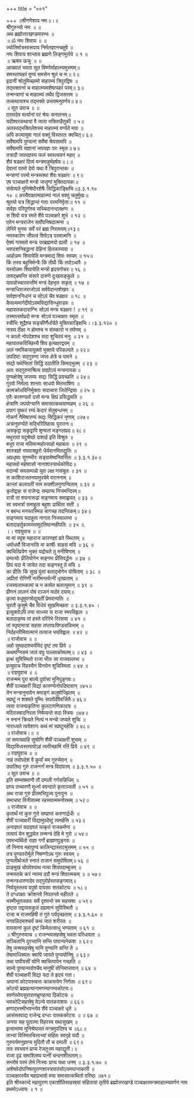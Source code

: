 +++
title = "००१"

+++
॥श्रीगणेशाय नमः॥।॥  
श्रीगुरुभ्यो नमः ॥ ॥  
अथ ब्रह्मोत्तरखण्डमारम्भः ॥  
॥ ॐ नमः शिवाय ॥ ॥  
ज्योतिर्मात्रस्वरूपाय निर्मलज्ञानचक्षुषे ॥  
नमः शिवाय शान्ताय ब्रह्मणे लिङ्गमूर्त्तये ॥ १ ॥  
॥ ऋषय ऊचुः ॥ ॥  
आख्यातं भवता सूत विष्णोर्माहात्म्यमुत्तमम्॥  
समस्ताघहरं पुण्यं समसेन श्रुतं च नः॥ २॥  
इदानीं श्रोतुमिच्छामो माहात्म्यं त्रिपुरद्विषः ॥  
तद्भक्तानां च माहात्म्यमशेषाघहरं परम्॥ ३॥  
तन्मन्त्राणां च माहात्म्यं तथैव द्विजसत्तम ॥  
तत्कथायाश्च तद्भक्तेः प्रभावमनुवर्णय॥ ४॥  
॥ सूत उवाच ॥ ॥  
एतावदेव मर्त्यानां परं श्रेयः सनातनम्॥  
यदीश्वरकथायां वै जाता भक्तिरहैतुकी ॥ ५॥  
अतस्तद्भक्तिलेशस्य माहात्म्यं वर्ण्यते मया ॥  
अपि कल्पायुषा नालं वक्तुं विस्तरतः क्वचित्॥ ६॥  
सर्वेषामपि पुण्यानां सर्वेषां श्रेयसामपि ॥  
सर्वेषामपि यज्ञानां जपयज्ञः परः स्मृतः॥ ७॥  
तत्रादौ जपयज्ञस्य फलं स्वस्त्ययनं महत् ॥  
शैवं षडक्षरं दिव्यं मन्त्रमाहुर्महर्षयः॥ ८॥  
देवानां परमो देवो यथा वै त्रिपुरान्तकः ॥  
मन्त्राणां परमो मन्त्रस्तथा शैवः षडक्षरः ॥ ९॥  
एष पञ्चाक्षरो मन्त्रो जप्तॄणां मुक्तिदायकः॥  
संसेव्यते मुनिश्रेष्ठैरशेषैः सिद्धिकाङ्क्षिभिः॥३.३.१.१०  
१० ॥ अस्यैवाक्षरमाहात्म्यं नालं वक्तुं चतुर्मुखः॥  
श्रुतयो यत्र सिद्धान्तं गताः परमनिर्वृताः॥ ११ ॥  
सर्वज्ञः परिपूर्णश्च सच्चिदानन्दलक्षणः ॥  
स शिवो यत्र रमते शैवे पञ्चाक्षरे शुभे ॥ १२ ॥  
एतेन मन्त्रराजेन सर्वोपनिषदात्मना ॥  
लेभिरे मुनयः सर्वे परं ब्रह्म निरामयम्॥१३॥  
नमस्कारेण जीवत्वं शिवेऽत्र परमात्मनि ॥  
ऐक्यं गतमतो मन्त्रः परब्रह्ममयो ह्यसौ ॥ १४ ॥  
भवपाशनिबद्धानां देहिनां हितकाम्यया ॥  
आहोन्नमः शिवायेति मन्त्रमाद्यं शिवः स्वयम् ॥ १५॥  
किं तस्य बहुभिर्मन्त्रैः किं तीर्थैः किं तपोऽध्वरैः ॥  
यस्योन्नमः शिवायेति मन्त्रो हृदयगोचरः॥ १६ ॥  
तावद्भ्रमन्ति संसारे दारुणे दुःखसङ्कुले ॥  
यावन्नोच्चारयन्तीमं मन्त्रं देहभृतः सकृत् ॥ १७ ॥  
मन्त्राधिराजराजोऽयं सर्ववेदान्तशेखरः ॥  
सर्वज्ञाननिधानं च सोऽयं चैव षडक्षरः ॥ १८ ॥  
कैवल्यमार्गदीपोऽयमविद्यासिन्धुवाडवः ॥  
महापातकदावाग्निः सोऽयं मन्त्रः षडक्षरः ! ॥ १९ ॥  
तस्मात्सर्वप्रदो मन्त्रः सोऽयं पञ्चाक्षरः स्मृतः ॥  
स्त्रीभिः शूद्रैश्च सङ्कीर्णैर्धार्यते मुक्तिकाङ्क्षिभिः।।३.३.१२० ॥  
नास्य दीक्षा न होमश्च न संस्कारो न तर्पणम् ॥  
न कालो नोपदेशश्च सदा शुचिरयं मनुः ॥ २१ ॥  
महापातकविच्छित्त्यै शिव इत्यक्षरद्वयम् ॥  
अलं नमस्कियायुक्तो मुक्तये परिकल्पते ॥ २२॥  
उपदिष्टः सद्गुरुणा जप्तः क्षेत्रे च पावने ॥  
सद्यो यथेप्सितां सिद्धिं ददातीति किमद्भुतम् ॥ २३ ॥  
अतः सद्गुरुमाश्रित्य ग्राह्योऽयं मन्त्रनायकः॥  
पुण्यक्षेत्रेषु जप्तव्यः सद्यः सिद्धिं प्रयच्छति ॥ २४॥  
गुरवो निर्मलाः शान्ताः साधवो मितभाषिणः ॥  
कामक्रोधविनिर्मुक्ताः सदाचारा जितेन्द्रियाः ॥ २५ ॥  
एतैः कारुण्यतो दत्तो मन्त्रः क्षिप्रं प्रसिद्ध्यति ॥  
क्षेत्राणि जपयोग्यानि समासात्कथयाम्यहम् ॥ २६ ॥  
प्रयागं पुष्करं रम्यं केदारं सेतुबन्धनम् ॥  
गोकर्णं नैमिषारण्यं सद्यः सिद्धिकरं नृणाम् ॥२७॥  
अत्रानुवर्ण्यते सद्भिरितिहासः पुरातनः॥  
असकृद्वा सकृद्वापि शृण्वतां मङ्गलप्रदः॥ २८॥  
मथुरायां यदुश्रेष्ठो दाशार्ह इति विश्रुतः ॥  
बभूव राजा मतिमान्महोत्साहो महाबलः ॥ २९ ॥  
शास्त्रज्ञो नयवाक्छूरो धैर्यवानमितद्युतिः ॥  
अप्रधृष्यः सुगम्भीरः सङ्ग्रामेष्वनिवर्त्तितः ॥ ३.३.१.३०॥  
महारथो महेष्वासो नानाशास्त्रार्थकोविदः॥  
वदान्यो रूपसम्पन्नो युवा लक्ष णसंयुतः ॥ ३१ ॥  
स काशिराजतनयामुपयेमे वराननाम् ॥  
कान्तां कलावतीं नाम रूपशीलगुणान्विताम् ॥ ३२ ॥  
कृतोद्वाहः स राजेन्द्रः सम्प्राप्य निजमन्दिरम्॥  
रात्रौ तां शयनारूढां सङ्गमाय समाह्वयत् ॥ ३३ ॥  
सा स्वभर्त्रा समाहूता बहुशः प्रार्थिता सती ॥  
न बबन्ध मनस्तस्मिन्न चागच्छ तदन्तिकम्॥ ३४॥  
सङ्गमाय यदाहूता नागता निजवल्लभा ॥  
बलादाहर्तुकामस्तामुदतिष्ठन्महीपतिः ॥ ३५ ॥.  
।। राज्ञ्युवाच ॥ ॥  
मा मां स्पृश महाराज कारणज्ञां व्रते स्थिताम् ॥  
धर्माधर्मौ विजानासि मा कार्षीः साहसं मयि ॥ ३६ ॥  
क्वचित्प्रियेण भुक्तं यद्रोचते तु मनीषिणाम् ॥  
दम्पत्योः प्रीतियोगेन सङ्गमः प्रीतिवर्द्धनः ॥ ३७ ॥  
प्रियं यदा मे जायेत तदा सङ्गस्तु ते मयि ॥  
का प्रीतिः किं सुखं पुंसां बलाद्भोगेन योषिताम् ॥ ३८ ॥  
अप्रीतां रोगिणीं नारीमन्तर्वत्नीं धृतव्रताम् ॥  
रजस्वलामकामां च न कामेत बलात्पुमान् ॥ ३९ ॥  
प्रीणनं लालनं पोषं रञ्जनं मार्दवं दयाम्॥  
कृत्वा वधूमुपगमेद्युवतीं प्रेमवान्पतिः ॥  
युवतौ कुसुमे चैव विधेयं सुखमिच्छता ॥ ३.३.१.४० ।  
इत्युक्तोऽपि तया साध्व्या स राजा स्मरविह्वलः ॥  
बलादाकृष्य तां हस्ते परिरेभे रिरंसया ॥ ४१ ॥  
तां स्पृष्टमात्रां सहसा तप्तायःपिण्डसन्निभाम् ॥  
निर्दहन्तीमिवात्मानं तत्याज भयविह्वलः ॥ ४२ ॥  
॥ राजोवाच ॥ ॥  
अहो सुमहदाश्चर्यमिदं दृष्टं तव प्रिये ॥  
कथमग्निसमं जातं वपुः पल्लवकोमलम्॥ ॥ ४३ ॥  
इत्थं सुविस्मितो राजा भीतः सा राजवल्लभा ॥  
प्रत्युवाच विहस्यैनं विनयेन शुचिस्मिता ॥ ४४ ॥  
॥ राज्ञ्युवाच ॥ ॥  
राजन्मम पुरा बाल्ये दुर्वासा मुनिपुङ्गवः॥  
शैवीं पञ्चाक्षरीं विद्यां कारुण्येनोपदिष्टवान् ॥४५॥  
तेन मन्त्रानुभावेन ममाङ्गं कलुषोज्झितम् ॥  
स्प्रष्टुं न शक्यते पुम्भिः सपापैर्देवैवर्जितैः॥ ४६॥  
त्वया राजन्प्रकृतिना कुलटागणिकादयः ॥  
मदिरास्वादनिरता निषेव्यन्ते सदा स्त्रियः ॥४७॥  
न स्नानं क्रियते नित्यं न मन्त्रो जप्यते शुचिः ॥  
नाराध्यते त्वयेशानः कथं मां स्प्रष्टुमर्हसि ॥ ४८॥  
॥ राजोवाच।॥ ॥  
तां समाख्याहि सुश्रोणि शैवीं पञ्चाक्षरीं शुभाम् ॥  
विद्याविध्वस्तपापोऽहं त्वयीच्छामि रतिं प्रिये ॥ ४९ ॥  
॥ राज्ञ्युवाच ॥ ॥  
नाहं तवोपदेशं वै कुर्यां मम गुरुर्भवान् ॥  
उपातिष्ठ गुरुं राजन्गर्गं मन्त्र विदांवरम् ॥ ३.३.१.५० ॥  
॥ सूत उवाच ॥ ॥  
इति सम्भाषमाणौ तौ दम्पती गर्गसन्निधिम् ॥  
प्राप्य तच्चरणौ मूर्ध्ना ववन्दाते कृताञ्जली ॥ ५१ ॥  
अथ राजा गुरुं प्रीतमभिपूज्य पुनःपुनः ॥  
समाचष्ट विनीतात्मा रहस्यात्ममनोरथम् ॥ ५२॥  
॥ राजोवाच ॥ ॥  
कृतार्थं मां कुरु गुरो सम्प्राप्तं करुणार्द्रधीः ॥  
शैवीं पञ्चाक्षरीं विद्यामुपदेष्टुं त्वमर्हसि ॥ ५३॥  
अनाज्ञातं यदाज्ञातं यत्कृतं राजकर्मणा ॥  
तत्पापं येन शुद्ध्येत तन्मन्त्रं देहि मे गुरो ॥ ५४॥  
एवमभ्यर्थितो राज्ञा गर्गो ब्राह्मणपुङ्गवः ॥  
तौ निनाय महापुण्यं कालिन्द्यास्तटमुत्तमम् ॥ ५५ ॥  
तत्र पुण्यतरोर्मूले निषण्णोऽथ गुरुः स्वयम् ॥  
पुण्यतीर्थजले स्नातं राजानं समुपोषितम्॥ ५६ ॥  
प्राङ्मुखं चोपवेश्याथ नत्वा शिवपदाम्बुजम् ॥  
तन्मस्तके करं न्यस्य ददौ मन्त्रं शिवात्मकम् ॥ ॥ ५७॥  
तन्मन्त्रधारणादेव तद्गुरोर्हस्तसङ्गमात्॥  
निर्ययुस्तस्य वपुषो वायसाः शतकोटयः ॥ ५८॥  
ते दग्धपक्षाः क्रोशन्तो निपतन्तो महीतले ॥  
भस्मीभूतास्ततः सर्वे दृश्यन्ते स्म सहस्रशः ॥ ५९॥  
दृष्ट्वा तद्वायसकुलं दह्यमानं सुविस्मितौ ॥  
राजा च राजमहिषी तं गुरुं पर्यपृच्छताम् ॥ ३.३.१.६० ॥  
भगवन्निदमाश्चर्यं कथं जातं शरीरतः ॥  
वायसानां कुलं दृष्टं किमेतत्साधु भण्यताम् ॥ ६१ ॥  
॥ श्रीगुरुरुवाच ॥ राजन्भवसहस्रेषु भवता परिधावता ॥  
सञ्चितानि दुरन्तानि सन्ति पापान्यनेकशः ॥ ६२॥  
तेषु जन्मसहस्रेषु यानि पुण्यानि सन्ति ते ॥  
तेषामाधिक्यतः क्वापि जायते पुण्ययोनिषु ॥ ६३॥  
तथा पापीयसीं योनिं क्वचित्पापेन गच्छति ॥  
साम्ये पुण्यान्ययोश्चैव मानुषीं योनिमाप्तवान् ॥ ६४ ॥  
शैवी पञ्चाक्षरी विद्या यदा ते हृदयं गता।  
अघानां कोटयस्त्वत्तः काकरूपेण निर्गताः ॥ ६९॥  
कोटयो ब्रह्महत्यानामगम्यागम्यकोटयः॥  
स्वर्णस्तेयसुरापानभ्रूणहत्या दिकोटयः ॥  
भवकोटिसहस्रेषु येऽन्ये पातकराशयः ॥ ६६॥  
क्षणाद्भस्मीभवन्त्येव शैवे पञ्चाक्षरे धृते ॥  
आसंस्तवाद्य राजेन्द्र दग्धाः पातककोटयः ॥ ॥ ६७ ॥  
अनया सह पूतात्मा विहरस्व यथासुखम् ॥  
इत्याभाष्य मुनिश्रेष्ठस्तं मन्त्रमुपदिश्य च ॥६८॥  
ताभ्यां विस्मितचित्ताभ्यां सहितः स्वगृहे ययौ ॥  
गुरुवर्यमनुज्ञाप्य मुदितौ तौ च दम्पती ॥ ६९॥  
ततः स्वभवनं प्राप्य रेजतुःस्म महाद्युती।॥  
राजा दृढं समाश्लिष्य पत्नीं चन्दनशीतलाम्॥  
सन्तोषं परमं लेभे निःस्वः प्राप्य यथा धनम् ॥ ३.३.१.७० ॥  
अशेषवेदोपनिषत्पुराणशास्त्रावतंसोऽयमघान्तकारी ॥  
पञ्चाक्षरस्यैव महाप्रभावो मया समासात्कथितो वरिष्ठः ॥७१॥  
इति श्रीस्कान्दे महापुराण एकाशीतिसाहस्र्यां संहितायां तृतीये ब्रह्मोत्तरखण्डे पञ्चाक्षरमन्त्रमाहात्म्यवर्णनं नाम प्रथमोऽध्यायः ॥ १ ॥